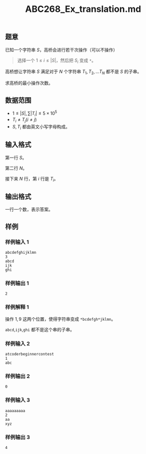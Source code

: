 ﻿---
title: "ABC268_Ex_translation.md"
tags: []
author: ""
created: ""
---

## 题意

已知一个字符串 $S$，高桥会进行若干次操作（可以不操作）

> 选择一个 $1\le i\le |S|$，然后把 $S_i$ 变成 `*`。

高桥想让字符串 $S$ 满足对于 $N$ 个字符串 $T_1,T_2,...T_N$ 都不是 $S$ 的子串。

求高桥的最小操作次数。

## 数据范围

- $1\le |S|,\sum |T_i|\le 5\times 10^5$
- $T_i\ne T_j(i\ne j)$
- $S,T_i$ 都由英文小写字母构成。

## 输入格式

第一行 $S$。

第二行 $N$。

接下来 $N$ 行，第 $i$ 行是 $T_i$。

## 输出格式

一行一个数，表示答案。

## 样例

### 样例输入 1

```
abcdefghijklmn
3
abcd
ijk
ghi
```

### 样例输出 1

```
2
```

### 样例解释 1

操作 $1,9$ 这两个位置，使得字符串变成 `*bcdefgh*jklmn`。

`abcd`,`ijk`,`ghi` 都不是这个串的子串。

### 样例输入 2

```
atcoderbeginnercontest
1
abc
```

### 样例输出 2

```
0
```

### 样例输入 3

```
aaaaaaaaa
2
aa
xyz
```

### 样例输出 3

```
4
```

